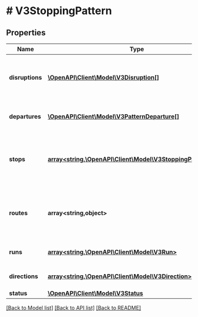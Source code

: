 # # V3StoppingPattern

## Properties

Name | Type | Description | Notes
------------ | ------------- | ------------- | -------------
**disruptions** | [**\OpenAPI\Client\Model\V3Disruption[]**](V3Disruption.md) | Disruption information applicable to relevant routes or stops | [optional]
**departures** | [**\OpenAPI\Client\Model\V3PatternDeparture[]**](V3PatternDeparture.md) | Timetabled and real-time service departures | [optional]
**stops** | [**array<string,\OpenAPI\Client\Model\V3StoppingPatternStop>**](V3StoppingPatternStop.md) | A train station, tram stop, bus stop, regional coach stop or Night Bus stop | [optional]
**routes** | **array<string,object>** | Train lines, tram routes, bus routes, regional coach routes, Night Bus routes | [optional]
**runs** | [**array<string,\OpenAPI\Client\Model\V3Run>**](V3Run.md) | Individual trips/services of a route | [optional]
**directions** | [**array<string,\OpenAPI\Client\Model\V3Direction>**](V3Direction.md) | Directions of travel of route | [optional]
**status** | [**\OpenAPI\Client\Model\V3Status**](V3Status.md) |  | [optional]

[[Back to Model list]](../../README.md#models) [[Back to API list]](../../README.md#endpoints) [[Back to README]](../../README.md)
